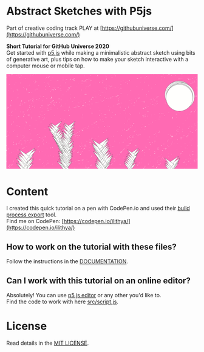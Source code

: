 # Abstract Sketches with P5js

Part of creative coding track PLAY at [https://githubuniverse.com/](https://githubuniverse.com/)

**Short Tutorial for GitHub Universe 2020**  
Get started with [p5.js](https://p5js.org/) while making a minimalistic abstract sketch using bits of generative art, plus tips on how to make your sketch interactive with a computer mouse or mobile tap. 

![Abstract sketch with generative space plants, moons and stars — sample image](src/img/abstract-sketch-p5js.png)

# Content

I created this quick tutorial on a pen with CodePen.io and used their [build process export](https://blog.codepen.io/documentation/export-with-build-process/) tool.  
Find me on CodePen: [https://codepen.io/ilithya/](https://codepen.io/ilithya/)

## How to work on the tutorial with these files?  
Follow the instructions in the [DOCUMENTATION](DOCUMENTATION.markdown).

## Can I work with this tutorial on an online editor? 
Absolutely! You can use [p5.js editor](https://editor.p5js.org/) or any other you'd like to.  
Find the code to work with here [src/script.js](./src/script.js).

# License
Read details in the [MIT LICENSE](LICENSE).
